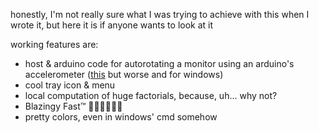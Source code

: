 honestly, I'm not really sure what I was trying to achieve with this when I wrote it, but here it is if anyone wants to look at it

working features are:
- host & arduino code for autorotating a monitor using an arduino's accelerometer ([this](https://github.com/romner-set/arduino) but worse and for windows)
- cool tray icon & menu
- local computation of huge factorials, because, uh... why not?
- Blazingy Fast™ 🦀🦀🦀🚀🚀🚀
- pretty colors, even in windows' cmd somehow
